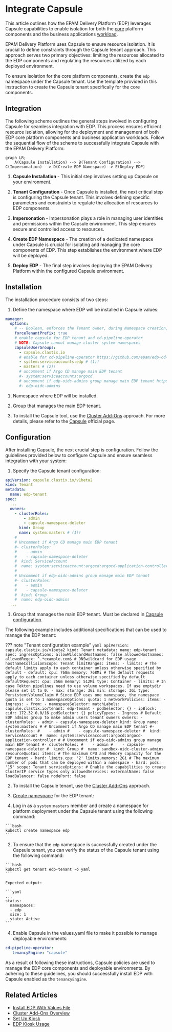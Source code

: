 # Integrate Capsule

This article outlines how the EPAM Delivery Platform (EDP) leverages Capsule capabilities to enable isolation for both the [core](install-edp.md) platform components and the business applications [workload](../user-guide/add-cd-pipeline.md).

EPAM Delivery Platform uses Capsule to ensure resource isolation. It is crucial to define constraints through the Capsule tenant approach. This approach serves two primary objectives: limiting the resources allocated to the EDP components and regulating the resources utilized by each deployed environment.

To ensure isolation for the core platform components, create the `edp` namespace under the Capsule tenant. Use the template provided in this instruction to create the Capsule tenant specifically for the core components.

## Integration

The following scheme outlines the general steps involved in configuring Capsule for seamless integration with EDP. This process ensures efficient resource isolation, allowing for the deployment and management of both EDP core platform components and business application workloads.
Follow the sequential flow of the scheme to successfully integrate Capsule with the EPAM Delivery Platform:

```mermaid
graph LR;
    A(Capsule Installation) --> B(Tenant Configuration) --> C(Impersonation) --> D(Create EDP Namespace)--> E(Deploy EDP)
```

1. **Capsule Installation** - This initial step involves setting up Capsule on your environment.

2. **Tenant Configuration** - Once Capsule is installed, the next critical step is configuring the Capsule tenant. This involves defining specific parameters and constraints to regulate the allocation of resources to EDP components.

3. **Impersonation** - Impersonation plays a role in managing user identities and permissions within the Capsule environment. This step ensures secure and controlled access to resources.

4. **Create EDP Namespace** - The creation of a dedicated namespace under Capsule is crucial for isolating and managing the core components of EDP. This step establishes the environment where EDP will be deployed.

5. **Deploy EDP** - The final step involves deploying the EPAM Delivery Platform within the configured Capsule environment.

## Installation

The installation procedure consists of two steps:

1. Define the namespace where EDP will be installed in Capsule values:

  ```yaml title="values.yaml" linenums="1" hl_lines="11"
  manager:
    options:
      # -- Boolean, enforces the Tenant owner, during Namespace creation, to name it using the selected Tenant name as prefix, separated by a dash
      forceTenantPrefix: true
      # enable capsule for EDP tenant and cd-pipeline-operator
      # NOTE: Capsule cannot manage cluster system namespaces
      capsuleUserGroups:
        - capsule.clastix.io
        # enable for cd-pipeline-operator https://github.com/epam/edp-cd-pipeline-operator/blob/release/2.17/deploy-templates/values.yaml#L10
        - system:serviceaccounts:edp # (1)!
        - masters # (2)!
        # uncomment if Argo CD manage main EDP tenant
        #- system:serviceaccounts:argocd
        # uncomment if edp-oidc-admins group manage main EDP tenant https://epam.github.io/edp-install/operator-guide/edp-access-model
        #- edp-oidc-admins
  ```

  1.  Namespace where EDP will be installed.
  2.  Group that manages the main EDP tenant.


2. To install the Capsule tool, use the [Cluster Add-Ons](https://github.com/epam/edp-cluster-add-ons) approach. For more details, please refer to the [Capsule](https://capsule.clastix.io/docs/general) official page.

## Configuration

After installing Capsule, the next crucial step is configuration. Follow the guidelines provided below to configure Capsule and ensure seamless integration with your system:

1. Specify the Capsule tenant configuration:

  ```yaml title="edp-tenant-example.yaml"
  apiVersion: capsule.clastix.io/v1beta2
  kind: Tenant
  metadata:
    name: edp-tenant
  spec:
    ...
    owners:
      - clusterRoles:
          - admin
          - capsule-namespace-deleter
        kind: Group
        name: system:masters # (1)!
      #
      # Uncomment if Argo CD manage main EDP tenant
      #- clusterRoles:
      #    - admin
      #    - capsule-namespace-deleter
      #  kind: ServiceAccount
      #  name: system:serviceaccount:argocd:argocd-application-controller
      #
      # Uncomment if edp-oidc-admins group manage main EDP tenant
      #- clusterRoles:
      #    - admin
      #    - capsule-namespace-deleter
      #  kind: Group
      #  name: edp-oidc-admins
    ...
  ```

  1. Group that manages the main EDP tenant. Must be declared in [Capsule configuration](#__codelineno-0-11).

  The following example includes additional specifications that can be used to manage the EDP tenant:

  ??? note "Tenant configuration example"
      ```yaml
      apiVersion: capsule.clastix.io/v1beta2
      kind: Tenant
      metadata:
        name: edp-tenant
      spec:
        ingressOptions:
          allowWildcardHostnames: false
          allowedHostnames:
            allowedRegex: ^.*example.com$ # DNSwildcard for EDP usage
          hostnameCollisionScope: Tenant
        limitRanges:
          items:
            - limits:
                  # The default limits apply to each container unless otherwise specified by default
                - default:
                    cpu: 768m
                    memory: 768Mi
                  # The default requests apply to each container unless otherwise specified by default
                  defaultRequest:
                    cpu: 256m
                    memory: 512Mi
                  type: Container
            - limits:
                # In case Tekton pipelines need to use volume workspaces. If use emptydir please set it to 0.
                - max:
                    storage: 3Gi
                  min:
                    storage: 3Gi
                  type: PersistentVolumeClaim
        # Since EDP uses one namespace, the namespace quota is set to 1
        namespaceOptions:
          quota: 1
        networkPolicies:
          items:
            - ingress:
                - from:
                    - namespaceSelector:
                        matchLabels:
                          capsule.clastix.io/tenant: edp-tenant
                    - podSelector: {}
                    - ipBlock:
                        cidr: 172.32.0.0/16
              podSelector: {}
              policyTypes:
                - Ingress
        # Default EDP admins group to make admin users tenant owners
        owners:
          - clusterRoles:
              - admin
              - capsule-namespace-deleter
            kind: Group
            name: system:masters
          #
          # Uncomment if Argo CD manage main EDP tenant
          #- clusterRoles:
          #    - admin
          #    - capsule-namespace-deleter
          #  kind: ServiceAccount
          #  name: system:serviceaccount:argocd:argocd-application-controller
          #
          # Uncomment if edp-oidc-admins group manage main EDP tenant
          #- clusterRoles:
          #    - admin
          #    - capsule-namespace-deleter
          #  kind: Group
          #  name: sandbox-oidc-cluster-admins
        resourceQuotas:
          items:
              # The maximum CPU and Memory capacity for the EDP tenant
            - hard:
                limits.cpu: '2'
                limits.memory: 2Gi
              # The maximum number of pods that can be deployed within a namespace
            - hard:
                pods: '15'
          scope: Tenant
        serviceOptions:
          # Enable the capabilities to create ClusterIP service types only
          allowedServices:
            externalName: false
            loadBalancer: false
            nodePort: false
      ```

2. To install the Capsule tenant, use the [Cluster Add-Ons](https://github.com/epam/edp-cluster-add-ons) approach.

3. [Create namespace](https://capsule.clastix.io/docs/general/tutorial/#create-namespaces) for the EDP tenant:

  1. Log in as a `system:masters` member and create a namespace for platform deployment under the Capsule tenant using the following command:

    ```bash
    kubectl create namespace edp
    ```

  2. To ensure that the `edp` namespace is successfully created under the Capsule tenant, you can verify the status of the Capsule tenant using the following command:

    ```bash
    kubectl get tenant edp-tenant -o yaml
    ```

    Expected output:

    ```yaml
    ...
    status:
      namespaces:
      - edp
      size: 1
      state: Active
    ```

4. Enable Capsule in the values.yaml file to make it possible to manage deployable environments:

  ```yaml title="values.yaml"
  cd-pipeline-operator:
     tenancyEngine: "capsule"
  ```

As a result of following these instructions, Capsule policies are used to manage the EDP core components and deployable environments. By adhering to these guidelines, you should successfully install EDP with Capsule enabled as the `tenancyEngine`.

## Related Articles

* [Install EDP With Values File](install-edp.md)
* [Cluster Add-Ons Overview](add-ons-overview.md)
* [Set Up Kiosk](install-kiosk.md)
* [EDP Kiosk Usage](edp-kiosk-usage.md)
